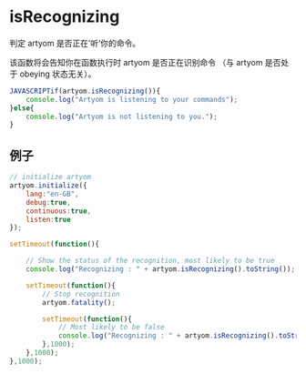 # isRecognizing

判定 artyom 是否正在’听‘你的命令。

该函数将会告知你在函数执行时 artyom 是否正在识别命令 （与 artyom 是否处于 obeying 状态无关）。

```javascript
JAVASCRIPTif(artyom.isRecognizing()){
    console.log("Artyom is listening to your commands");
}else{
    console.log("Artyom is not listening to you.");
}
```

## 例子

```javascript
// initialize artyom
artyom.initialize({
    lang:"en-GB",
    debug:true,
    continuous:true,
    listen:true
});

setTimeout(function(){

    // Show the status of the recognition, most likely to be true
    console.log("Recognizing : " + artyom.isRecognizing().toString());

    setTimeout(function(){
        // Stop recognition
        artyom.fatality();

        setTimeout(function(){    
            // Most likely to be false
            console.log("Recognizing : " + artyom.isRecognizing().toString());
        },1000);
    },1000);
},1000);
```
